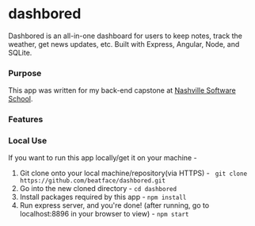 # dashbored

Dashbored is an all-in-one dashboard for users to keep notes, track the weather, get news updates, etc. Built with Express, Angular, Node, and SQLite.

### Purpose
This app was written for my back-end capstone at [Nashville Software School](http://nashvillesoftwareschool.com/).

### Features


### Local Use
If you want to run this app locally/get it on your machine -
  1. Git clone onto your local machine/repository(via HTTPS) - ``` git clone https://github.com/beatface/dashbored.git```
  2. Go into the new cloned directory - ``` cd dashbored ```
  3. Install packages required by this app -
    ```
    npm install
    ```
  4. Run express server, and you're done! (after running, go to localhost:8896 in your browser to view) -
    ```
    npm start
    ```
